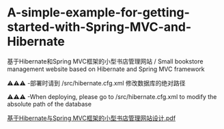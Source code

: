 # A-simple-example-for-getting-started-with-Spring-MVC-and-Hibernate
基于Hibernate和Spring MVC框架的小型书店管理网站 / Small bookstore management website based on Hibernate and Spring MVC framework

⚠⚠⚠ -部署时请到 /src/hibernate.cfg.xml 修改数据库的绝对路径

⚠⚠⚠ -When deploying, please go to /src/hibernate.cfg.xml to modify the absolute path of the database

[基于Hibernate与Spring MVC框架的小型书店管理网站设计.pdf](https://github.com/Mistletoer/A-simple-example-for-getting-started-with-Spring-MVC-and-Hibernate/blob/master/%E5%9F%BA%E4%BA%8EHibernate%E4%B8%8ESpring%20MVC%E6%A1%86%E6%9E%B6%E7%9A%84%E5%B0%8F%E5%9E%8B%E4%B9%A6%E5%BA%97%E7%AE%A1%E7%90%86%E7%BD%91%E7%AB%99%E8%AE%BE%E8%AE%A1.pdf)
